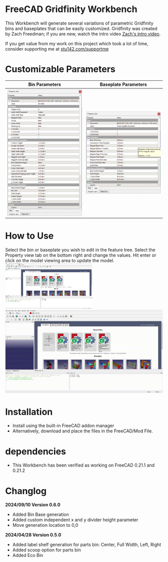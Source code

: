 # FreeCAD Gridfinity Workbench
This Workbench will generate several variations of parametric Gridfinity bins and baseplates that can be easily customized. Gridfinity was created by Zach Freedman; if you are new, watch the intro video [Zach's intro video](https://www.youtube.com/watch?v=ra_9zU-mnl8).

If you get value from my work on this project which took a lot of time, consider supporting me at [stu142.com/supportme](https://stu142.com/supportme)

# Customizable Parameters
| Bin Parameters | Baseplate Parameters|
|-----|-------|
|![bin parameters](/Assets/Images/property_view/bin_properties.png)|![bin parameters](/Assets/Images/property_view/baseplate_properties.png)|

# How to Use
Select the bin or baseplate you wish to edit in the feature tree.
Select the Property view tab on the bottom right and change the values. Hit enter or click on the model viewing area to update the model. 
![tree_view](/Assets/Videos/blank_bin_demo.gif)
![tree_view](/Assets/Videos/storage_bin_demo.gif)





# Installation
- Install using the built-in FreeCAD addon manager 
- Alternatively, download and place the files in the FreeCAD/Mod File. 

# dependencies
- This Workbench has been verified as working on FreeCAD 0.21.1 and 0.21.2

# Changlog
**2024/09/10 Version 0.6.0**
- Added Bin Base generation
- Added custom independent x and y divider height parameter
- Move generation location to 0,0

**2024/04/28 Version 0.5.0**
- Added label shelf generation for parts bin: Center, Full Width, Left, Right 
- Added scoop option for parts bin 
- Added Eco Bin 




